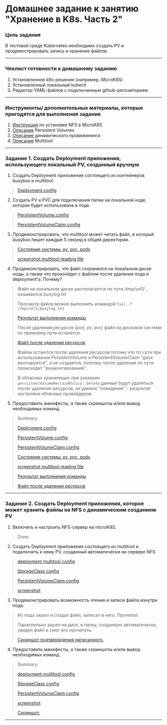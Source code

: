 # Домашнее задание к занятию "Хранение в K8s. Часть 2"

### Цель задания

В тестовой среде Kubernetes необходимо создать PV и продемострировать запись и хранение файлов.

------

### Чеклист готовности к домашнему заданию

1. Установленное k8s-решение (например, MicroK8S)
2. Установленный локальный kubectl
3. Редактор YAML-файлов с подключенным github-репозиторием

------

### Инструменты/ дополнительные материалы, которые пригодятся для выполнения задания

1. [Инструкция](https://microk8s.io/docs/nfs) по установке NFS в MicroK8S
2. [Описание](https://kubernetes.io/docs/concepts/storage/persistent-volumes/) Persistent Volumes
3. [Описание](https://kubernetes.io/docs/concepts/storage/dynamic-provisioning/) динамического провижининга
4. [Описание](https://github.com/wbitt/Network-MultiTool) Multitool

------

### Задание 1. Создать Deployment приложения, использующего локальный PV, созданный вручную

1. Создать Deployment приложения состоящего из контейнеров busybox и multitool.
> [Deployment.config](config/2-2-1-deploy.yaml)
2. Создать PV и PVC для подключения папки на локальной ноде, которая будет использована в поде.
> [PersiistentVolume.config](config/2-2-1-pv.yaml)
>
> [PersiistentVolumeClaim.config](config/2-2-1-pvc.yaml)
3. Продемонстрировать, что multitool может читать файл, в который busybox пишет каждые 5 секунд в общей директории.
> [Состояние системы: pv, pvc, pods](src/2-2-1-3-pv-pvc-pod-status.png)
> 
> [screenshot multitool reading file](src/2-2-1-3-scr--mooltitool-reading-file.png)
>
4. Продемонстрировать, что файл сохранился на локальном диске ноды, а также что произойдет с файлом после удаления пода и deployment'а. Почему?
> Файл на локальном диске располагается по пути /tmp/vol1/ , называется busylog.txt 
> 
> Просмотр файла можно выполнить командой `tail -f /tmp/vol1/busylog.txt `
> 
> [Результат выполнения команды](src/2-2-1-4-tail-file.png)
>
> После удаления ресурсов (pod, pv, pvc) файл на дисковой системе по прежнему пути останется. 
> 
> [Файл после удаления ресурсов](src/2-2-1-4-file-after-removing.png)
> 
> Файлы остаются после удаления ресурсов потому что по сути при использовании PersistentVolume и PersistentVolumeClaim "диск монтируется", а не создается, поэтому после удаления по сути происходит "размонтирование". 
> 
> В обласных хранилищих при указании `persistentVolumeReclaimPolicy: Delete` данные будут удаляться после удаления ресурсов, но данное "поведение" - результат настройки облачных провайдеров.


5. Предоставить манифесты, а также скриншоты и/или вывод необходимых команд.
> Summary:  
>
> [Deployment.config](config/2-2-1-deploy.yaml)
> 
> [PersistentVolume.config](config/2-2-1-pv.yaml)
>
> [PersistentVolumeClaim.config](config/2-2-1-pvc.yaml)
> 
> [Состояние системы: pv, pvc, pods](src/2-2-1-3-pv-pvc-pod-status.png)
> 
> [screenshot multitool reading file](src/2-2-1-3-scr--mooltitool-reading-file.png)
> 
> [Результат выполнения команды](src/2-2-1-4-tail-file.png)
> 
> [Файл после удаления ресурсов](src/2-2-1-4-file-after-removing.png)
------

### Задание 2. Создать Deployment приложения, которое может хранить файлы на NFS с динамическим созданием PV

1. Включить и настроить NFS-сервер на microK8S.
>Done.
2. Создать Deployment приложения состоящего из multitool и подключить к нему PV, созданный автоматически на сервере NFS
> [deployment multitool config](config/2-2-2-multitool.yaml)
>
> [StorageClass config](config/2-2-2-sc.yaml)
> 
> [PersistentVolumeClaim config](config/2-2-2-pvc-nfs.yaml)
> 
> [screenshot](src/2-2-2-2-sys.png)
> 
3. Продемонстрировать возможность чтения и записи файла изнутри пода.
>Из пода зашел и создал файл, записал в него. Прочитал.
>
> Параллельно зашел на диск, в папку, созданную автоматически, увидел файл и смог его прочитать. 
> 
> [Скриншот подтверждения написанного.](src/2-2-2-3-read-write.png)
> 
4. Предоставить манифесты, а также скриншоты и/или вывод необходимых команд.
> Summary: 
> 
> [deployment multitool config](config/2-2-2-multitool.yaml)
>
> [StorageClass config](config/2-2-2-sc.yaml)
> 
> [PersistentVolumeClaim config](config/2-2-2-pvc-nfs.yaml)
> 
> [screenshot](src/2-2-2-2-sys.png)
> 
> [Скриншот.](src/2-2-2-3-read-write.png)
> 

------
